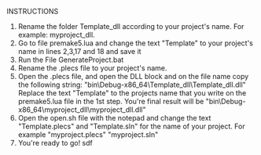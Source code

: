 INSTRUCTIONS
1. Rename the folder Template_dll according to your project's name. For example: myproject_dll.  
1. Go to file premake5.lua and change the text "Template" to your project's name in lines 2,3,17 and 18 and save it
2. Run the File GenerateProject.bat
3. Rename the .plecs file to your project's name.
4. Open the .plecs file, and open the DLL block and on the file name copy the following string: "bin\Debug-x86_64\Template_dll\Template_dll.dll" Replace the text "Template" to the projects name that you write on the premake5.lua file in the 1st step. You're final result will be "bin\Debug-x86_64\myproject_dll\myproject_dll.dll"
5. Open the open.sh file with the notepad and change the text "Template.plecs" and "Template.sln"  for the name of your project. For example "myproject.plecs" "myproject.sln"
5. You're ready to go!
		sdf
